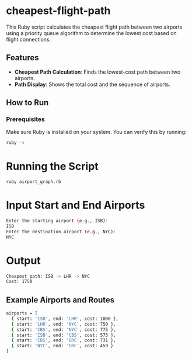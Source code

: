 # cheapest-flight-path
This Ruby script calculates the cheapest flight path between two airports using a priority queue algorithm to determine the lowest cost based on flight connections.

## Features
- **Cheapest Path Calculation**: Finds the lowest-cost path between two airports.
- **Path Display**: Shows the total cost and the sequence of airports.

## How to Run

### Prerequisites
Make sure Ruby is installed on your system. You can verify this by running:
  ```bash
  ruby -v
  ```

# Running the Script
  ```bash
  ruby airport_graph.rb
  ```
# Input Start and End Airports
  ```bash
  Enter the starting airport (e.g., ISB):
  ISB
  Enter the destination airport (e.g., NYC):
  NYC
  ```

# Output
  ```bash
  Cheapest path: ISB -> LHR -> NYC
  Cost: 1750
  ```

## Example Airports and Routes
  ```bash
  airports = [
    { start: 'ISB', end: 'LHR', cost: 1000 },
    { start: 'LHR', end: 'NYC', cost: 750 },
    { start: 'CBS', end: 'NYC', cost: 775 },
    { start: 'ISB', end: 'CBS', cost: 575 },
    { start: 'CBS', end: 'GRC', cost: 731 },
    { start: 'NYC', end: 'GRC', cost: 459 }
  ]
  ```

